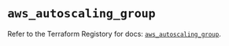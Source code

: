 # `aws_autoscaling_group`

Refer to the Terraform Registory for docs: [`aws_autoscaling_group`](https://www.terraform.io/docs/providers/aws/r/autoscaling_group).
